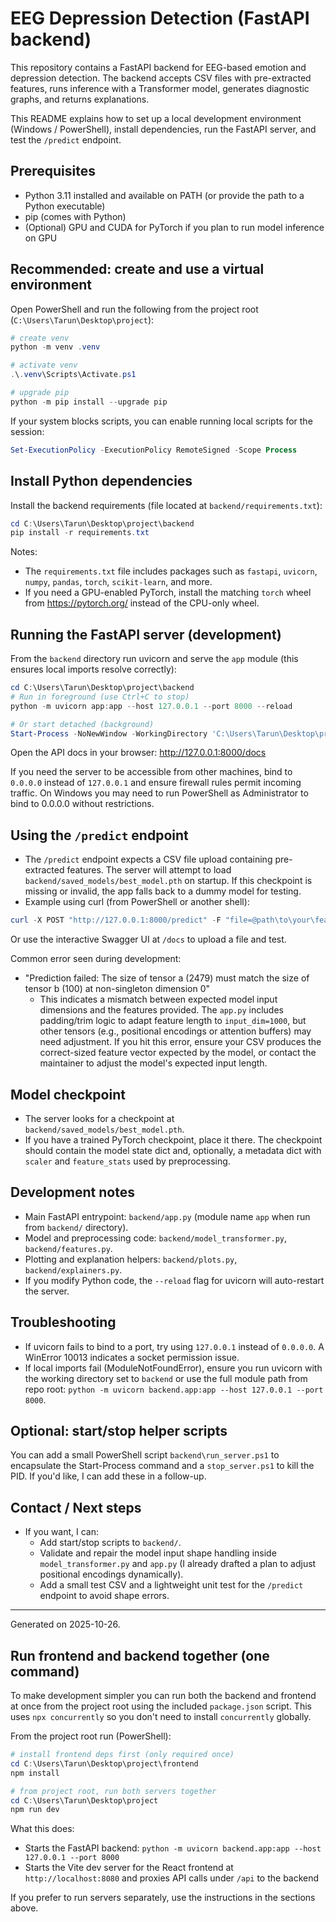 # EEG Depression Detection (FastAPI backend)

This repository contains a FastAPI backend for EEG-based emotion and depression detection. The backend accepts CSV files with pre-extracted features, runs inference with a Transformer model, generates diagnostic graphs, and returns explanations.

This README explains how to set up a local development environment (Windows / PowerShell), install dependencies, run the FastAPI server, and test the `/predict` endpoint.

## Prerequisites

- Python 3.11 installed and available on PATH (or provide the path to a Python executable)
- pip (comes with Python)
- (Optional) GPU and CUDA for PyTorch if you plan to run model inference on GPU

## Recommended: create and use a virtual environment

Open PowerShell and run the following from the project root (`C:\Users\Tarun\Desktop\project`):

```powershell
# create venv
python -m venv .venv

# activate venv
.\.venv\Scripts\Activate.ps1

# upgrade pip
python -m pip install --upgrade pip
```

If your system blocks scripts, you can enable running local scripts for the session:

```powershell
Set-ExecutionPolicy -ExecutionPolicy RemoteSigned -Scope Process
```

## Install Python dependencies

Install the backend requirements (file located at `backend/requirements.txt`):

```powershell
cd C:\Users\Tarun\Desktop\project\backend
pip install -r requirements.txt
```

Notes:
- The `requirements.txt` file includes packages such as `fastapi`, `uvicorn`, `numpy`, `pandas`, `torch`, `scikit-learn`, and more.
- If you need a GPU-enabled PyTorch, install the matching `torch` wheel from https://pytorch.org/ instead of the CPU-only wheel.

## Running the FastAPI server (development)

From the `backend` directory run uvicorn and serve the `app` module (this ensures local imports resolve correctly):

```powershell
cd C:\Users\Tarun\Desktop\project\backend
# Run in foreground (use Ctrl+C to stop)
python -m uvicorn app:app --host 127.0.0.1 --port 8000 --reload

# Or start detached (background)
Start-Process -NoNewWindow -WorkingDirectory 'C:\Users\Tarun\Desktop\project\backend' -FilePath python -ArgumentList '-m','uvicorn','app:app','--host','127.0.0.1','--port','8000'
```

Open the API docs in your browser: http://127.0.0.1:8000/docs

If you need the server to be accessible from other machines, bind to `0.0.0.0` instead of `127.0.0.1` and ensure firewall rules permit incoming traffic. On Windows you may need to run PowerShell as Administrator to bind to 0.0.0.0 without restrictions.

## Using the `/predict` endpoint

- The `/predict` endpoint expects a CSV file upload containing pre-extracted features. The server will attempt to load `backend/saved_models/best_model.pth` on startup. If this checkpoint is missing or invalid, the app falls back to a dummy model for testing.
- Example using curl (from PowerShell or another shell):

```powershell
curl -X POST "http://127.0.0.1:8000/predict" -F "file=@path\to\your\features.csv"
```

Or use the interactive Swagger UI at `/docs` to upload a file and test.

Common error seen during development:
- "Prediction failed: The size of tensor a (2479) must match the size of tensor b (100) at non-singleton dimension 0"
	- This indicates a mismatch between expected model input dimensions and the features provided. The `app.py` includes padding/trim logic to adapt feature length to `input_dim=1000`, but other tensors (e.g., positional encodings or attention buffers) may need adjustment. If you hit this error, ensure your CSV produces the correct-sized feature vector expected by the model, or contact the maintainer to adjust the model's expected input length.

## Model checkpoint

- The server looks for a checkpoint at `backend/saved_models/best_model.pth`.
- If you have a trained PyTorch checkpoint, place it there. The checkpoint should contain the model state dict and, optionally, a metadata dict with `scaler` and `feature_stats` used by preprocessing.

## Development notes

- Main FastAPI entrypoint: `backend/app.py` (module name `app` when run from `backend/` directory).
- Model and preprocessing code: `backend/model_transformer.py`, `backend/features.py`.
- Plotting and explanation helpers: `backend/plots.py`, `backend/explainers.py`.
- If you modify Python code, the `--reload` flag for uvicorn will auto-restart the server.

## Troubleshooting

- If uvicorn fails to bind to a port, try using `127.0.0.1` instead of `0.0.0.0`. A WinError 10013 indicates a socket permission issue.
- If local imports fail (ModuleNotFoundError), ensure you run uvicorn with the working directory set to `backend` or use the full module path from repo root: `python -m uvicorn backend.app:app --host 127.0.0.1 --port 8000`.

## Optional: start/stop helper scripts

You can add a small PowerShell script `backend\run_server.ps1` to encapsulate the Start-Process command and a `stop_server.ps1` to kill the PID. If you'd like, I can add these in a follow-up.

## Contact / Next steps

- If you want, I can:
	- Add start/stop scripts to `backend/`.
	- Validate and repair the model input shape handling inside `model_transformer.py` and `app.py` (I already drafted a plan to adjust positional encodings dynamically).
	- Add a small test CSV and a lightweight unit test for the `/predict` endpoint to avoid shape errors.

---

Generated on 2025-10-26.

## Run frontend and backend together (one command)

To make development simpler you can run both the backend and frontend at once from the project root using the included `package.json` script. This uses `npx concurrently` so you don't need to install `concurrently` globally.

From the project root run (PowerShell):

```powershell
# install frontend deps first (only required once)
cd C:\Users\Tarun\Desktop\project\frontend
npm install

# from project root, run both servers together
cd C:\Users\Tarun\Desktop\project
npm run dev
```

What this does:
- Starts the FastAPI backend: `python -m uvicorn backend.app:app --host 127.0.0.1 --port 8000`
- Starts the Vite dev server for the React frontend at `http://localhost:8080` and proxies API calls under `/api` to the backend

If you prefer to run servers separately, use the instructions in the sections above.

